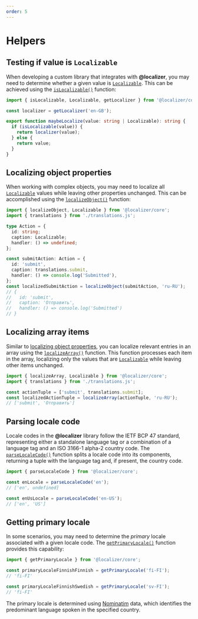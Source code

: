 ```yaml
---
order: 5
---
```


# Helpers <Badge type="info" text="@localizer/core" />

## Testing if value is `Localizable`

When developing a custom library that integrates with **@localizer**, you may need to determine whether a given value is [`Localizable`](../api/_localizer/core/Localizable/index.md). This can be achieved using the [`isLocalizable()`](../api/_localizer/core/isLocalizable/index.md) function:

```typescript
import { isLocalizable, Localizable, getLocalizer } from '@localizer/core';

const localizer = getLocalizer('en-GB');

export function maybeLocalize(value: string | Localizable): string {
  if (isLocalizable(value)) {
    return localizer(value);
  } else {
    return value;
  }
}
```

## Localizing object properties

When working with complex objects, you may need to localize all [`Localizable`](../api/_localizer/core/Localizable/index.md) values while leaving other properties unchanged. This can be accomplished using the [`localizeObject()`](../api/_localizer/core/localizeObject/index.md) function:

```typescript
import { localizeObject, Localizable } from '@localizer/core';
import { translations } from './translations.js';

type Action = {
  id: string;
  caption: Localizable;
  handler: () => undefined;
};

const submitAction: Action = {
  id: 'submit',
  caption: translations.submit,
  handler: () => console.log('Submitted'),
};
const localizedSubmitAction = localizeObject(submitAction, 'ru-RU');
// {
//   id: 'submit',
//   caption: 'Отправить',
//   handler: () => console.log('Submitted')
// }
```

## Localizing array items

Similar to [localizing object properties](#localizing-object-properties), you can localize relevant entries in an array using the [`localizeArray()`](../api/_localizer/core/localizeArray/index.md) function. This function processes each item in the array, localizing only the values that are [`Localizable`](../api/_localizer/core/Localizable/index.md) while leaving other items unchanged.

```typescript
import { localizeArray, Localizable } from '@localizer/core';
import { translations } from './translations.js';

const actionTuple = ['submit', translations.submit];
const localizedActionTuple = localizeArray(actionTuple, 'ru-RU');
// ['submit', 'Отправить']
```

## Parsing locale code

Locale codes in the **@localizer** library follow the IETF BCP 47 standard, representing either a standalone language tag or a combination of a language tag and an ISO 3166-1 alpha-2 country code. The [`parseLocaleCode()`](../api/_localizer/core/parseLocaleCode/index.md) function splits a locale code into its components, returning a tuple with the language tag and, if present, the country code.

```typescript
import { parseLocaleCode } from '@localizer/core';

const enLocale = parseLocaleCode('en');
// ['en', undefined]

const enUsLocale = parseLocaleCode('en-US');
// ['en', 'US']
```

## Getting primary locale <Badge type="tip" text="preview" />

In some scenarios, you may need to determine the _primary_ locale associated with a given locale code. The [`getPrimaryLocale()`](../api/_localizer/core/getPrimaryLocale/index.md) function provides this capability:

```typescript
import { getPrimaryLocale } from '@localizer/core';

const primaryLocaleFinnishFinnish = getPrimaryLocale('fi-FI');
// 'fi-FI'

const primaryLocaleFinnishSwedish = getPrimaryLocale('sv-FI');
// 'fi-FI'
```

The primary locale is determined using [Nominatim](https://nominatim.org/) data, which identifies the predominant language spoken in the specified country.
